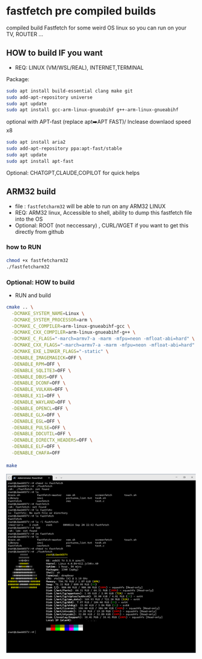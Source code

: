 # fastfetch pre compiled builds

compiled build Fastfetch for some weird OS linux so you can run on your TV, ROUTER ...

## HOW to build IF you want

- REQ: LINUX (VM/WSL/REAL), INTERNET,TERMINAL

Package:

```bash
sudo apt install build-essential clang make git 
sudo add-apt-repository universe
sudo apt update
sudo apt install gcc-arm-linux-gnueabihf g++-arm-linux-gnueabihf
```

optional with APT-fast (replace apt➡️APT FAST)/ Inclease downlaod speed x8

```bash
sudo apt install aria2
sudo add-apt-repository ppa:apt-fast/stable
sudo apt update
sudo apt install apt-fast
```

Optional: CHATGPT,CLAUDE,COPILOT for quick helps

## ARM32 build

- file : `fastfetcharm32` will be able to run on any ARM32 LINUX
- REQ: ARM32 linux, Accessible to shell, ability to dump this fastfetch file into the OS
- Optional: ROOT (not neccessary) , CURL/WGET if you want to get this directly from github

### how to RUN

```bash
chmod +x fastfetcharm32
./fastfetcharm32
```

### Optional: HOW to build

- RUN and build

```bash
cmake .. \
  -DCMAKE_SYSTEM_NAME=Linux \
  -DCMAKE_SYSTEM_PROCESSOR=arm \
  -DCMAKE_C_COMPILER=arm-linux-gnueabihf-gcc \
  -DCMAKE_CXX_COMPILER=arm-linux-gnueabihf-g++ \
  -DCMAKE_C_FLAGS="-march=armv7-a -marm -mfpu=neon -mfloat-abi=hard" \
  -DCMAKE_CXX_FLAGS="-march=armv7-a -marm -mfpu=neon -mfloat-abi=hard" \
  -DCMAKE_EXE_LINKER_FLAGS="-static" \
  -DENABLE_IMAGEMAGICK=OFF \
  -DENABLE_RPM=OFF \
  -DENABLE_SQLITE3=OFF \
  -DENABLE_DBUS=OFF \
  -DENABLE_DCONF=OFF \
  -DENABLE_VULKAN=OFF \
  -DENABLE_X11=OFF \
  -DENABLE_WAYLAND=OFF \
  -DENABLE_OPENCL=OFF \
  -DENABLE_GLX=OFF \
  -DENABLE_EGL=OFF \
  -DENABLE_PULSE=OFF \
  -DENABLE_DDCUTIL=OFF \
  -DENABLE_DIRECTX_HEADERS=OFF \
  -DENABLE_ELF=OFF \
  -DENABLE_CHAFA=OFF

make 
```

![WebOS Screenshot](webos.png)
